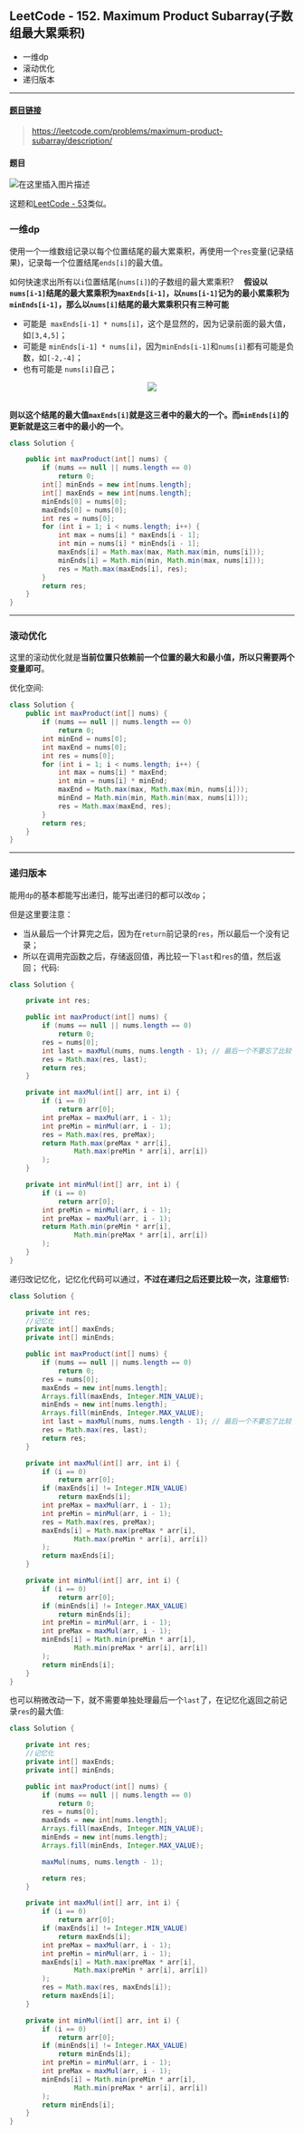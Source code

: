 ﻿## LeetCode - 152. Maximum Product Subarray(子数组最大累乘积)
* 一维dp
* 滚动优化
* 递归版本

***
#### [题目链接](https://leetcode.com/problems/maximum-product-subarray/description/)

> https://leetcode.com/problems/maximum-product-subarray/description/

#### 题目
![在这里插入图片描述](images/152_t.png)

这题和[LeetCode - 53](https://github.com/ZXZxin/ZXBlog/blob/master/%E5%88%B7%E9%A2%98/LeetCode/DP/LeetCode%20-%2053.%20Maximum%20Subarray(%E6%9C%80%E5%A4%A7%E5%AD%90%E5%BA%8F%E5%92%8C)(%E4%B8%80%E7%BB%B4dp).md)类似。

### 一维dp
使用一个一维数组记录以每个位置结尾的最大累乘积，再使用一个`res`变量(记录结果)，记录每一个位置结尾`ends[i]`的最大值。

如何快速求出所有以`i`位置结尾(`nums[i]`)的子数组的最大累乘积? 　**假设以`nums[i-1]`结尾的最大累乘积为`maxEnds[i-1]`，以`nums[i-1]`记为的最小累乘积为`minEnds[i-1]`，那么以`nums[i]`结尾的最大累乘积只有三种可能**

*  可能是` maxEnds[i-1] * nums[i]`，这个是显然的，因为记录前面的最大值，如`[3,4,5]`；
*  可能是 `minEnds[i-1] * nums[i]`，因为`minEnds[i-1]`和`nums[i]`都有可能是负数，如`[-2,-4]`；
*  也有可能是 `nums[i]`自己；

<div align="center"><img src="assets/1554796481482.png"></div><br>

**则以这个结尾的最大值`maxEnds[i]`就是这三者中的最大的一个。而`minEnds[i]`的更新就是这三者中的最小的一个**。
```java
class Solution {

    public int maxProduct(int[] nums) {
        if (nums == null || nums.length == 0)
            return 0;
        int[] minEnds = new int[nums.length];
        int[] maxEnds = new int[nums.length];
        minEnds[0] = nums[0];
        maxEnds[0] = nums[0];
        int res = nums[0];
        for (int i = 1; i < nums.length; i++) {
            int max = nums[i] * maxEnds[i - 1];
            int min = nums[i] * minEnds[i - 1];
            maxEnds[i] = Math.max(max, Math.max(min, nums[i]));
            minEnds[i] = Math.min(min, Math.min(max, nums[i]));
            res = Math.max(maxEnds[i], res);
        }
        return res;
    }
}
```
***
### 滚动优化
这里的滚动优化就是**当前位置只依赖前一个位置的最大和最小值，所以只需要两个变量即可**。

优化空间: 

```java
class Solution {
    public int maxProduct(int[] nums) {
        if (nums == null || nums.length == 0)
            return 0;
        int minEnd = nums[0];
        int maxEnd = nums[0];
        int res = nums[0];
        for (int i = 1; i < nums.length; i++) {
            int max = nums[i] * maxEnd;
            int min = nums[i] * minEnd;
            maxEnd = Math.max(max, Math.max(min, nums[i]));
            minEnd = Math.min(min, Math.min(max, nums[i]));
            res = Math.max(maxEnd, res);
        }
        return res;
    }
}
```
***
### 递归版本
能用`dp`的基本都能写出递归，能写出递归的都可以改`dp`；

但是这里要注意：

* 当从最后一个计算完之后，因为在`return`前记录的`res`，所以最后一个没有记录；
* 所以在调用完函数之后，存储返回值，再比较一下`last`和`res`的值，然后返回；
代码:

```java
class Solution {

    private int res;

    public int maxProduct(int[] nums) {
        if (nums == null || nums.length == 0)
            return 0;
        res = nums[0];
        int last = maxMul(nums, nums.length - 1); // 最后一个不要忘了比较
        res = Math.max(res, last);
        return res;
    }

    private int maxMul(int[] arr, int i) {
        if (i == 0)
            return arr[0];
        int preMax = maxMul(arr, i - 1);
        int preMin = minMul(arr, i - 1);
        res = Math.max(res, preMax);
        return Math.max(preMax * arr[i],
                Math.max(preMin * arr[i], arr[i])
        );
    }

    private int minMul(int[] arr, int i) {
        if (i == 0)
            return arr[0];
        int preMin = minMul(arr, i - 1);
        int preMax = maxMul(arr, i - 1);
        return Math.min(preMin * arr[i],
                Math.min(preMax * arr[i], arr[i])
        );
    }
}
```
递归改记忆化，记忆化代码可以通过，**不过在递归之后还要比较一次，注意细节:**

```java
class Solution {

    private int res;
    //记忆化
    private int[] maxEnds;
    private int[] minEnds;

    public int maxProduct(int[] nums) {
        if (nums == null || nums.length == 0)
            return 0;
        res = nums[0];
        maxEnds = new int[nums.length];
        Arrays.fill(maxEnds, Integer.MIN_VALUE);
        minEnds = new int[nums.length];
        Arrays.fill(minEnds, Integer.MAX_VALUE);
        int last = maxMul(nums, nums.length - 1); // 最后一个不要忘了比较
        res = Math.max(res, last);
        return res;
    }

    private int maxMul(int[] arr, int i) {
        if (i == 0)
            return arr[0];
        if (maxEnds[i] != Integer.MIN_VALUE)
            return maxEnds[i];
        int preMax = maxMul(arr, i - 1);
        int preMin = minMul(arr, i - 1);
        res = Math.max(res, preMax);
        maxEnds[i] = Math.max(preMax * arr[i],
                Math.max(preMin * arr[i], arr[i])
        );
        return maxEnds[i];
    }

    private int minMul(int[] arr, int i) {
        if (i == 0)
            return arr[0];
        if (minEnds[i] != Integer.MAX_VALUE)
            return minEnds[i];
        int preMin = minMul(arr, i - 1);
        int preMax = maxMul(arr, i - 1);
        minEnds[i] = Math.min(preMin * arr[i],
                Math.min(preMax * arr[i], arr[i])
        );
        return minEnds[i];
    }
}
```
也可以稍微改动一下，就不需要单独处理最后一个`last`了，在记忆化返回之前记录`res`的最大值: 

```java
class Solution {

    private int res;
    //记忆化
    private int[] maxEnds;
    private int[] minEnds;

    public int maxProduct(int[] nums) {
        if (nums == null || nums.length == 0)
            return 0;
        res = nums[0];
        maxEnds = new int[nums.length];
        Arrays.fill(maxEnds, Integer.MIN_VALUE);
        minEnds = new int[nums.length];
        Arrays.fill(minEnds, Integer.MAX_VALUE);

        maxMul(nums, nums.length - 1);

        return res;
    }

    private int maxMul(int[] arr, int i) {
        if (i == 0)
            return arr[0];
        if (maxEnds[i] != Integer.MIN_VALUE)
            return maxEnds[i];
        int preMax = maxMul(arr, i - 1);
        int preMin = minMul(arr, i - 1);
        maxEnds[i] = Math.max(preMax * arr[i],
                Math.max(preMin * arr[i], arr[i])
        );
        res = Math.max(res, maxEnds[i]);
        return maxEnds[i];
    }

    private int minMul(int[] arr, int i) {
        if (i == 0)
            return arr[0];
        if (minEnds[i] != Integer.MAX_VALUE)
            return minEnds[i];
        int preMin = minMul(arr, i - 1);
        int preMax = maxMul(arr, i - 1);
        minEnds[i] = Math.min(preMin * arr[i],
                Math.min(preMax * arr[i], arr[i])
        );
        return minEnds[i];
    }
}
```

